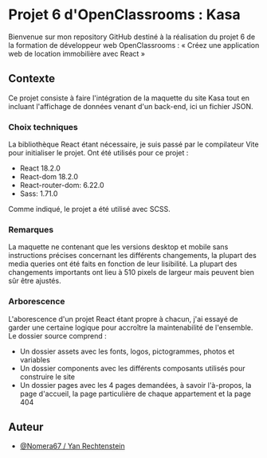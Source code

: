 
# Projet 6 d'OpenClassrooms : Kasa

Bienvenue sur mon repository GitHub destiné à la réalisation du projet 6 de la formation de développeur web OpenClassrooms : « Créez une application web de location immobilière avec React »

## Contexte

Ce projet consiste à faire l'intégration de la maquette du site Kasa tout en incluant l'affichage de données venant d'un back-end, ici un fichier JSON.

### Choix techniques

La bibliothèque React étant nécessaire, je suis passé par le compilateur Vite pour initialiser le projet. Ont été utilisés pour ce projet : 

- React 18.2.0
- React-dom 18.2.0
- React-router-dom: 6.22.0
- Sass: 1.71.0

Comme indiqué, le projet a été utilisé avec SCSS.

### Remarques

La maquette ne contenant que les versions desktop et mobile sans instructions précises concernant les différents changements, la plupart des media queries ont été faits en fonction de leur lisibilité. La plupart des changements importants ont lieu à 510 pixels de largeur mais peuvent bien sûr être ajustés.

### Arborescence

L'aborescence d'un projet React étant propre à chacun, j'ai essayé de garder une certaine logique pour accroître la maintenabilité de l'ensemble. Le dossier source comprend :

- Un dossier assets avec les fonts, logos, pictogrammes, photos et variables
- Un dossier components avec les différents composants utilisés pour construire le site
- Un dossier pages avec les 4 pages demandées, à savoir l'à-propos, la page d'accueil, la page particulière de chaque appartement et la page 404

## Auteur

- [@Nomera67 / Yan Rechtenstein](https://www.github.com/Nomera67)

